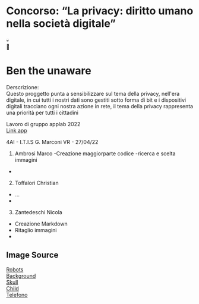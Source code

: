 # Concorso: “La privacy: diritto umano nella società digitale”
💀  
🦍

# Ben the unaware

Derscrizione:  
Questo proggetto punta a sensibilizzare sul tema della privacy, nell'era digitale, in cui tutti i nostri dati sono gestiti sotto forma di bit e i dispositivi digitali tracciano
ogni nostra azione in rete, il tema della privacy rappresenta una priorità per tutti i cittadini

Lavoro di gruppo applab 2022  
[Link app](https://studio.code.org/projects/applab/2zLbuFr_SefNG5Tbd2nVW62y-UD-bJB2XexPi-UoO7c)

4AI - I.T.I.S G. Marconi VR - 27/04/22  
1. Ambrosi Marco
  -Creazione maggiorparte codice
  -ricerca e scelta immagini
  -
2. Toffalori Christian
  - ...
  -
3. Zantedeschi Nicola
  - Creazione Markdown
  - Ritaglio immagini
  - 




## Image Source

[Robots](https://www.freepik.com/vectors/robot-cartoon)   
[Background](https://www.freepik.com/free-vector/interior-living-room-with-tv-night_8433564.htm#query=interior%20livingroom%20cartoon&position=12&from_view=search)  
[Skull](https://www.freepik.com/free-vector/skull-hood_8224338.htm#query=skull%20hood&position=0&from_view=search)  
[Child](https://www.freepik.com/free-vector/cartoon-character-motion-design_4221038.htm#query=cartoon%20character%20motion%20design&position=37&from_view=search)  
[Telefono](https://it.freepik.com/vettori-gratuito/mockup-di-dispositivo-digitale_4122505.htm#query=telefono&position=19&from_view=search)
